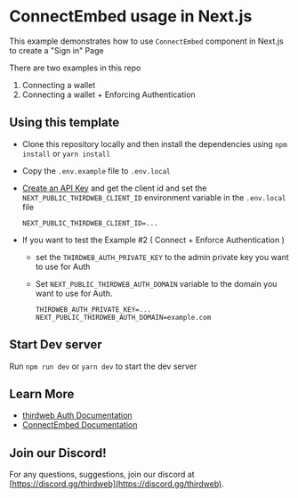 # ConnectEmbed usage in Next.js

This example demonstrates how to use `ConnectEmbed` component in Next.js to create a "Sign in" Page

There are two examples in this repo

1. Connecting a wallet
2. Connecting a wallet + Enforcing Authentication

## Using this template

- Clone this repository locally and then install the dependencies using `npm install` or `yarn install`

- Copy the `.env.example` file to `.env.local`

- [Create an API Key](https://portal.thirdweb.com/account/api-keys/create) and get the client id and set the `NEXT_PUBLIC_THIRDWEB_CLIENT_ID` environment variable in the `.env.local` file

  ```env
  NEXT_PUBLIC_THIRDWEB_CLIENT_ID=...
  ```

- If you want to test the Example #2 ( Connect + Enforce Authentication )

  - set the `THIRDWEB_AUTH_PRIVATE_KEY` to the admin private key you want to use for Auth
  - Set `NEXT_PUBLIC_THIRDWEB_AUTH_DOMAIN` variable to the domain you want to use for Auth.

    ```env
    THIRDWEB_AUTH_PRIVATE_KEY=...
    NEXT_PUBLIC_THIRDWEB_AUTH_DOMAIN=example.com
    ```

## Start Dev server

Run `npm run dev` or `yarn dev` to start the dev server

## Learn More

- [thirdweb Auth Documentation](https://portal.thirdweb.com/wallets/auth)
- [ConnectEmbed Documentation](https://portal.thirdweb.com/react/v4/components/ConnectEmbed)

## Join our Discord!

For any questions, suggestions, join our discord at [https://discord.gg/thirdweb](https://discord.gg/thirdweb).
